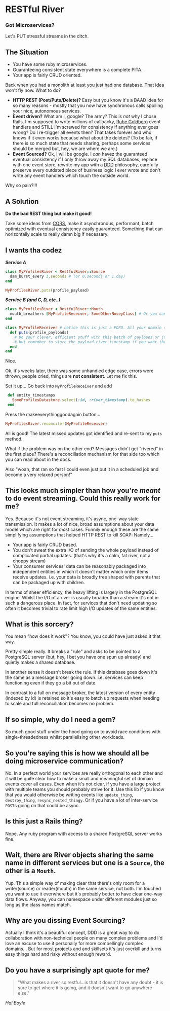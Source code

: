 
# RESTful River

### Got Microservices? 
Let's PUT stressful streams in the ditch.

## The Situation

- You have some ruby microservices.
- Guaranteeing consistent state everywhere is a complete PITA.
- Your app is fairly CRUD oriented.

Back when you had a monolith at least you just had one database. That idea won't fly now. What to do?
- **HTTP REST (Post/Puts/Delete)?** Easy but you know it's a BAAD idea for so many reasons - mostly that you now have synchronous calls spoiling your nice, autonomous services.
- **Event driven?** What am I, google? The army? This is *not* why I chose Rails. I'm supposed to write millions of callbacky, [Rube Goldberg](https://en.wikipedia.org/wiki/Rube_Goldberg_machine) event handlers and STILL I'm screwed for consistency if anything ever goes wrong? Do I re-trigger all events then? That takes forever and who knows if it even works because what about the deletes? (To be fair, if there is so much state that needs sharing, perhaps some services should be merged but, hey, we are where we are.)
- **Event Sourced?** Ok, I will be google. I *can* havez the guaranteed eventual consistency if I only throw away my SQL databases, replace with one event store, rewrite my app with a [DDD](https://airbrake.io/blog/software-design/domain-driven-design) philosophy, carefully preserve every outdated piece of business logic I ever wrote and don't write any event handlers which touch the outside world. 

Why so pain?!!!
 
## A Solution

**Do the bad REST thing but make it good!**

Take some ideas from [CQRS](https://martinfowler.com/bliki/CQRS.html), make it asynchronous, performant, batch optimized with eventual consistency easily guaranteed. Something that can horizontally scale to really damn big if necessary.

## I wants tha codez

***Service A***
```ruby
class MyProfilesRiver < RestfulRiver::Source
  dam_burst_every 3.seconds # (or 0.seconds or 1.day)
end

MyProfilesRiver.puts(profile_payload)
```

***Service B (and C, D, etc..)***

```ruby
class MyProfilesRiver < RestfulRiver::Mouth
  mouth_breathers [MyProfileReceiver, SomeOtherNoseyClass] # Or you can say `listeners` if you have no joy.
end

class MyProfileReceiver # notice this is just a PORO. All your domain specific logic won't get too tangled with this gem.
  def puts(profile_payloads)
	# Do your clever, efficient stuff with this batch of payloads or just n+1 if it's no biggy
	# but remember to store the payload.river_timestamp if you want the really good stuff I'll tell you next.
  end
end
```
Nice.

Ok, it's weeks later, there was some unhandled edge case, errors were thrown, people cried, things are **not consistent**. Let me fix this.

Set it up... Go back into `MyProfileReceiver` and add
```ruby
 def entity_timestamps
   SomeProfilesDatastore.select(:id, :river_timestamp).to_hashes
 end
```
Press the makeeverythinggoodagain button...
```ruby
MyProfilesRiver.reconcile!(MyProfileReceiver)
```
All is good! The latest missed updates got identified and re-sent to my `puts` method.

What if the problem was on the other end? Messages didn't get "rivered" in the first place? There's a reconciliation mechanism for that side too which you can read about in the docs.

Also "woah, that ran so fast I could even just put it in a scheduled job and become a very relaxed person!" 

## This looks much simpler than how you're *meant* to do event streaming. Could this really work for me?

Yes. Because it's not event streaming, it's async, one-way state transmission. It makes a lot of nice, broad assumptions about your data model which are right for *most* cases.  Funnily enough these are the same simplifying assumptions that helped HTTP REST to kill SOAP: Namely...

-  Your app is fairly CRUD based.
-  You don't sweat the extra I/O of sending the whole payload instead of complicated partial updates. (that's why it's a calm, fat river, not a choppy stream)
- Your consumer services' data can be reasonably packaged into independent entities in which it doesn't matter which order items receive updates. i.e. your data is broadly tree shaped with parents that can be packaged up with children.

In terms of sheer efficiency, the heavy lifting is largely in the PostgreSQL engine. Whilst the I/O of a river is usually broader than a stream it's not in such a dangerous place. In fact, for services that don't need updating so often it becomes trivial to rate limit high I/O updates of the same entities.

## What is this sorcery?

You mean "how does it work"? You know, you could have just asked it that way. 

Pretty simple really. It breaks a "rule" and asks to be pointed to a PostgreSQL server (but, hey, I bet you have one spun up already) and quietly makes a shared database. 

In another sense it doesn't break the rule. If this database goes down it's the same as a message broker going down. i.e. services can keep functioning even if they go a bit out of date.

In contrast to a full on message broker,  the latest version of every entity (indexed by id) is retained so it's easy to batch up requests when needing to scale and full
reconciliation becomes no problem.

## If so simple, why do I need a gem?

So much good stuff under the hood going on to avoid race conditions with single-threadedness whilst parallelising other workloads.

## So you're saying this is how we should all be doing microservice communication?

No. In a perfect world your services are really orthogonal to each other and it will be quite clear how to make a small and meaningful set of domain events cover all cases. Even when it's not clear, if you have a large project with multiple teams you should probably strive for it. Use this lib if you know that you would otherwise be writing events like `update_thing`, `destroy_thing`, `resync_nested_thingy`. Or if you have a lot of inter-service `POST`s going on that could be async.

## Is this just a Rails thing?

Nope. Any ruby program with access to a shared PostgreSQL server works fine.

## Wait, there are River objects sharing the same name in different services but one is a `Source`, the other is a `Mouth`.

Yup. This a simple way of making clear that there's only room for a writer(source) or reader(mouth) in the same service, not both. I'm touched you want to use it everwhere but it's probably better to have clear one-way data flows. Anyway, you can namespace under different modules just so long as the class names match.



## Why are you dissing Event Sourcing?

Actually I think it's a beautiful concept, DDD is a great way to do collaboration with non-technical people on many complex problems and I'd love an excuse to use it personally for more compellingly complex domains... But for most projects and and skillsets it's just overkill and turns easy things hard and risky without enough reward.

## Do you have a surprisingly apt quote for me?

> "What makes a river so restful...is that it doesn't have any
> doubt - it is sure to get where it is going, and it doesn't want to go
> anywhere else."

 *Hal Boyle*

